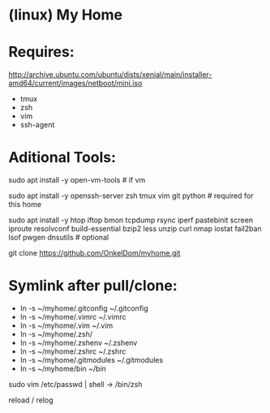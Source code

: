 # (linux) My Home

# Requires:

http://archive.ubuntu.com/ubuntu/dists/xenial/main/installer-amd64/current/images/netboot/mini.iso

 * tmux
 * zsh
 * vim
 * ssh-agent

# Aditional Tools:
sudo apt install -y open-vm-tools # if vm

sudo apt install -y openssh-server zsh tmux vim git python # required for this home

sudo apt install -y htop iftop bmon tcpdump rsync iperf pastebinit screen iproute resolvconf build-essential bzip2 less unzip curl nmap iostat fail2ban lsof pwgen dnsutils # optional 

git clone https://github.com/OnkelDom/myhome.git

# Symlink after pull/clone:

 * ln -s ~/myhome/.gitconfig ~/.gitconfig
 * ln -s ~/myhome/.vimrc ~/.vimrc
 * ln -s ~/myhome/.vim ~/.vim
 * ln -s ~/myhome/.zsh/
 * ln -s ~/myhome/.zshenv ~/.zshenv
 * ln -s ~/myhome/.zshrc ~/.zshrc
 * ln -s ~/myhome/.gitmodules ~/.gitmodules
 * ln -s ~/myhome/bin ~/bin
 
 sudo vim /etc/passwd | shell -> /bin/zsh
 
 reload / relog

